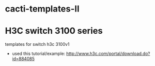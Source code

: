 cacti-templates-II
==================

H3C switch 3100 series
===

templates for switch h3c 3100v1

* used this tutorial/example: http://www.h3c.com/portal/download.do?id=884085
